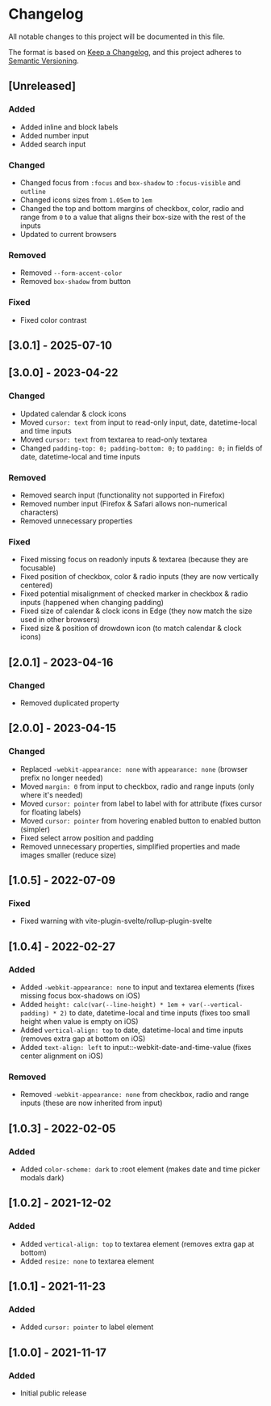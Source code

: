 # Changelog

All notable changes to this project will be documented in this file.

The format is based on [Keep a Changelog](https://keepachangelog.com/en/1.0.0/),
and this project adheres to [Semantic Versioning](https://semver.org/spec/v2.0.0.html).


## [Unreleased]

### Added

- Added inline and block labels
- Added number input
- Added search input

### Changed

- Changed focus from `:focus` and `box-shadow` to `:focus-visible` and `outline`
- Changed icons sizes from `1.05em` to `1em`
- Changed the top and bottom margins of checkbox, color, radio and range from `0` to a value that aligns their box-size with the rest of the inputs
- Updated to current browsers

### Removed

- Removed `--form-accent-color`
- Removed `box-shadow` from button

### Fixed

- Fixed color contrast


## [3.0.1] - 2025-07-10


## [3.0.0] - 2023-04-22

### Changed

- Updated calendar & clock icons
- Moved `cursor: text` from input to read-only input, date, datetime-local and time inputs
- Moved `cursor: text` from textarea to read-only textarea
- Changed `padding-top: 0; padding-bottom: 0;` to `padding: 0;` in fields of date, datetime-local and time inputs

### Removed

- Removed search input (functionality not supported in Firefox)
- Removed number input (Firefox & Safari allows non-numerical characters)
- Removed unnecessary properties

### Fixed

- Fixed missing focus on readonly inputs & textarea (because they are focusable)
- Fixed position of checkbox, color & radio inputs (they are now vertically centered)
- Fixed potential misalignment of checked marker in checkbox & radio inputs (happened when changing padding)
- Fixed size of calendar & clock icons in Edge (they now match the size used in other browsers)
- Fixed size & position of drowdown icon (to match calendar & clock icons)


## [2.0.1] - 2023-04-16

### Changed

- Removed duplicated property


## [2.0.0] - 2023-04-15

### Changed

- Replaced `-webkit-appearance: none` with `appearance: none` (browser prefix no longer needed)
- Moved `margin: 0` from input to checkbox, radio and range inputs (only where it's needed)
- Moved `cursor: pointer` from label to label with for attribute (fixes cursor for floating labels)
- Moved `cursor: pointer` from hovering enabled button to enabled button (simpler)
- Fixed select arrow position and padding
- Removed unnecessary properties, simplified properties and made images smaller (reduce size)


## [1.0.5] - 2022-07-09

### Fixed

- Fixed warning with vite-plugin-svelte/rollup-plugin-svelte


## [1.0.4] - 2022-02-27

### Added

- Added `-webkit-appearance: none` to input and textarea elements (fixes missing focus box-shadows on iOS)
- Added `height: calc(var(--line-height) * 1em + var(--vertical-padding) * 2)` to date, datetime-local and time inputs (fixes too small height when value is empty on iOS)
- Added `vertical-align: top` to date, datetime-local and time inputs (removes extra gap at bottom on iOS)
- Added `text-align: left` to input::-webkit-date-and-time-value (fixes center alignment on iOS)

### Removed

- Removed `-webkit-appearance: none` from checkbox, radio and range inputs (these are now inherited from input)


## [1.0.3] - 2022-02-05

### Added

- Added `color-scheme: dark` to :root element (makes date and time picker modals dark)


## [1.0.2] - 2021-12-02

### Added

- Added `vertical-align: top` to textarea element (removes extra gap at bottom)
- Added `resize: none` to textarea element


## [1.0.1] - 2021-11-23

### Added

- Added `cursor: pointer` to label element


## [1.0.0] - 2021-11-17

### Added

- Initial public release
